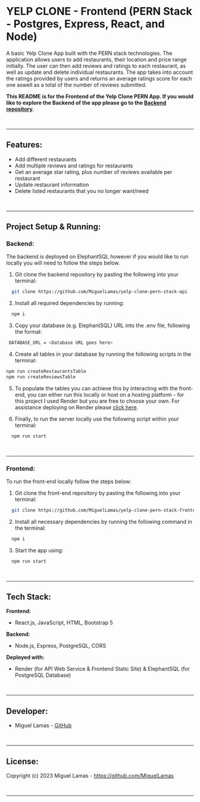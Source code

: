 <br />

# YELP CLONE - Frontend (PERN Stack - Postgres, Express, React, and Node)

A basic Yelp Clone App built with the PERN stack technologies. The application allows users to add restaurants, their location and price range initially. The user can then add reviews and ratings to each restaurant, as well as update and delete individual restaurants. The app takes into account the ratings provided by users and returns an average ratings score for each one aswell as a total of the number of reviews submitted.

**This README is for the Frontend of the Yelp Clone PERN App. If you would like to explore the Backend of the app please go to the [Backend repository](https://github.com/MiguelLamas/yelp-clone-pern-stack-api).**

<br />

---

## **Features:** 
- Add different restaurants
- Add multiple reviews and ratings for restaurants
- Get an average star rating, plus number of reviews available per restaurant
- Update restaurant information
- Delete listed restaurants that you no longer want/need

<br />

---

## **Project Setup & Running:**

### **Backend:**

The backend is deployed on ElephantSQL however if you would like to run locally you will need to follow the steps below.

1. Git clone the backend repository by pasting the following into your terminal:

```bash
  git clone https://github.com/MiguelLamas/yelp-clone-pern-stack-api
```

2. Install all required dependencies by running:

```bash
  npm i
```

3. Copy your database (e.g. ElephantSQL) URL into the .env file, following the format:

```bash
 DATABASE_URL = <Database URL goes here>
```

4. Create all tables in your database by running the following scripts in the terminal:

```bash
npm run createRestaurantsTable
npm run createReviewsTable
```

5. To populate the tables you can achieve this by interacting with the front-end, you can either run this locally or host on a hosting platform - for this project I used Render but you are free to choose your own. For assistance deploying on Render please [click here](https://render.com/docs).

6. Finally, to run the server locally use the following script within your terminal:

```bash
  npm run start
```

<br />

---

### **Frontend:**

To run the front-end locally follow the steps below:

1. Git clone the front-end repository by pasting the following into your terminal:

```bash
  git clone https://github.com/MiguelLamas/yelp-clone-pern-stack-frontend
```

2. Install all necessary dependencies by running the following command in the terminal:

```bash
  npm i
```

3. Start the app using:

```bash
  npm run start
```
<br/>

---

## **Tech Stack:**

**Frontend:**
- React.js, JavaScript, HTML, Bootstrap 5

**Backend:**
- Node.js, Express, PostgreSQL, CORS

**Deployed with:**
- Render (for API Web Service & Frontend Static Site) & ElephantSQL (for PostgreSQL Database)

<br/>

---

## **Developer:**

* Miguel Lamas - [GitHub](https://github.com/MiguelLamas)

<br />

---

## **License:**

Copyright (c) 2023 Miguel Lamas - https://github.com/MiguelLamas

<br />

---

